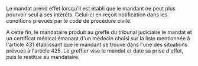 Le mandat prend effet lorsqu'il est établi que le mandant ne peut plus pourvoir seul à ses intérêts. Celui-ci en reçoit notification dans les conditions prévues par le code de procédure civile.


A cette fin, le mandataire produit au greffe du tribunal judiciaire le mandat et un certificat médical émanant d'un médecin choisi sur la liste mentionnée à l'article 431 établissant que le mandant se trouve dans l'une des situations prévues à l'article 425. Le greffier vise le mandat et date sa prise d'effet, puis le restitue au mandataire.

